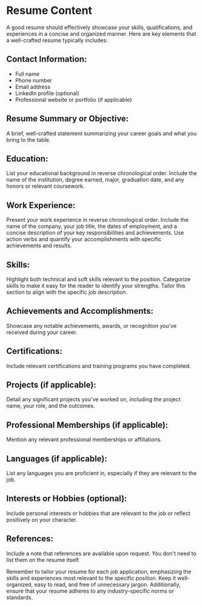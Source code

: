 # Resume Content

A good resume should effectively showcase your skills, qualifications, and experiences in a concise and organized manner. Here are key elements that a well-crafted resume typically includes:

## Contact Information:

- Full name
- Phone number
- Email address
- LinkedIn profile (optional)
- Professional website or portfolio (if applicable)

## Resume Summary or Objective:

A brief, well-crafted statement summarizing your career goals and what you bring to the table.

## Education:

List your educational background in reverse chronological order.
Include the name of the institution, degree earned, major, graduation date, and any honors or relevant coursework.

## Work Experience:

Present your work experience in reverse chronological order.
Include the name of the company, your job title, the dates of employment, and a concise description of your key responsibilities and achievements.
Use action verbs and quantify your accomplishments with specific achievements and results.

## Skills:

Highlight both technical and soft skills relevant to the position.
Categorize skills to make it easy for the reader to identify your strengths.
Tailor this section to align with the specific job description.

## Achievements and Accomplishments:

Showcase any notable achievements, awards, or recognition you've received during your career.

## Certifications:

Include relevant certifications and training programs you have completed.

## Projects (if applicable):

Detail any significant projects you've worked on, including the project name, your role, and the outcomes.

## Professional Memberships (if applicable):

Mention any relevant professional memberships or affiliations.

## Languages (if applicable):

List any languages you are proficient in, especially if they are relevant to the job.

## Interests or Hobbies (optional):

Include personal interests or hobbies that are relevant to the job or reflect positively on your character.

## References:

Include a note that references are available upon request. You don't need to list them on the resume itself.

Remember to tailor your resume for each job application, emphasizing the skills and experiences most relevant to the specific position. Keep it well-organized, easy to read, and free of unnecessary jargon. Additionally, ensure that your resume adheres to any industry-specific norms or standards.
